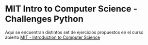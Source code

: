 # MIT Intro to Computer Science - Challenges Python
Aquí se encuentran distintos set de ejercicios propuestos en el curso abierto [MIT - Introduction to Computer Science](https://ocw.mit.edu/courses/6-0001-introduction-to-computer-science-and-programming-in-python-fall-2016/pages/assignments/)
